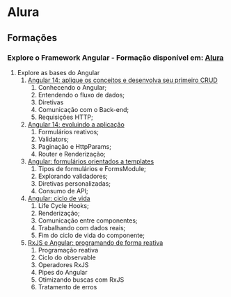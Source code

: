 # Alura
## Formações

### Explore o Framework Angular - Formação disponível em: [Alura](https://cursos.alura.com.br/formacao-angular-14)
1. Explore as bases do Angular
   1. [Angular 14: aplique os conceitos e desenvolva seu primeiro CRUD](https://cursos.alura.com.br/course/angular-explorando-framework)
      1. Conhecendo o Angular;
      2. Entendendo o fluxo de dados;
      3. Diretivas
      4. Comunicação com o Back-end;
      5. Requisições HTTP;
   2. [Angular 14: evoluindo a aplicação](https://cursos.alura.com.br/course/angular-evoluindo-aplicacao)
      1. Formulários reativos;
      2. Validators;
      3. Paginação e HttpParams;
      4. Router e Renderização;
   3. [Angular: formulários orientados a templates](https://cursos.alura.com.br/course/angular-formularios-orientados-templates)
      1. Tipos de formulários e FormsModule;
      2. Explorando validadores;
      3. Diretivas personalizadas;
      4. Consumo de API;
   4. [Angular: ciclo de vida](https://cursos.alura.com.br/course/angular-ciclo-vida)
      1. Life Cycle Hooks;
      2. Renderização;
      3. Comunicação entre componentes;
      4. Trabalhando com dados reais;
      5. Fim do ciclo de vida do componente;
   5. [RxJS e Angular: programando de forma reativa](https://cursos.alura.com.br/course/rxjs-angular-programando-forma-reativa)
      1. Programação reativa
      2. Ciclo do observable
      3. Operadores RxJS
      4. Pipes do Angular
      5. Otimizando buscas com RxJS
      6. Tratamento de erros